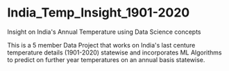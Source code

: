 # India_Temp_Insight_1901-2020
Insight on India's Annual Temperature using Data Science concepts

This is a 5 member Data Project that works on India's last centure temperature details (1901-2020) statewise and
incorporates ML Algorithms to predict on further year temperatures on an annual basis statewise.
